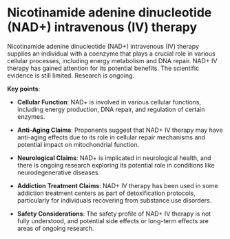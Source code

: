 # Nicotinamide adenine dinucleotide (NAD+) intravenous (IV) therapy

Nicotinamide adenine dinucleotide (NAD+) intravenous (IV) therapy supplies an individual with a coenzyme that plays a crucial role in various cellular processes, including energy metabolism and DNA repair. NAD+ IV therapy has gained attention for its potential benefits. The scientific evidence is still limited. Research is ongoing.

**Key points**:

* **Cellular Function**: NAD+ is involved in various cellular functions, including energy production, DNA repair, and regulation of certain enzymes.

* **Anti-Aging Claims**: Proponents suggest that NAD+ IV therapy may have anti-aging effects due to its role in cellular repair mechanisms and potential impact on mitochondrial function.

* **Neurological Claims**: NAD+ is implicated in neurological health, and there is ongoing research exploring its potential role in conditions like neurodegenerative diseases.

* **Addiction Treatment Claims**: NAD+ IV therapy has been used in some addiction treatment centers as part of detoxification protocols, particularly for individuals recovering from substance use disorders.

* **Safety Considerations**: The safety profile of NAD+ IV therapy is not fully understood, and potential side effects or long-term effects are areas of ongoing research.
